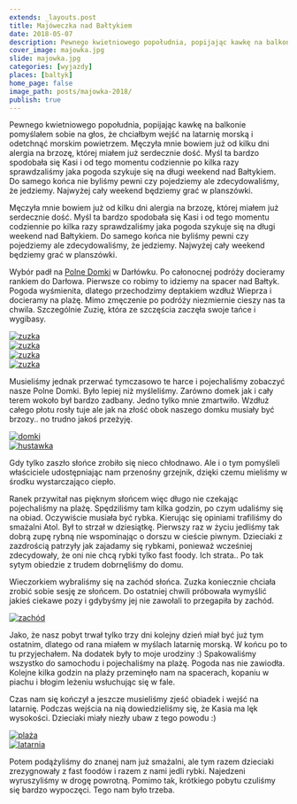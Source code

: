 ```yaml
---
extends: _layouts.post
title: Majóweczka nad Bałtykiem
date: 2018-05-07
description: Pewnego kwietniowego popołudnia, popijając kawkę na balkonie pomyślałem sobie na głos, że chciałbym wejść na latarnię morską i odetchnąć morskim powietrzem.
cover_image: majowka.jpg
slide: majowka.jpg
categories: [wyjazdy]
places: [baltyk]
home_page: false
image_path: posts/majowka-2018/
publish: true
---
```


Pewnego kwietniowego popołudnia, popijając kawkę na balkonie pomyślałem sobie na głos, że chciałbym wejść na latarnię morską i odetchnąć morskim powietrzem. Męczyła mnie bowiem już od kilku dni alergia na brzozę, której miałem już serdecznie dość. Myśl ta bardzo spodobała się Kasi i od tego momentu codziennie po kilka razy sprawdzaliśmy jaka pogoda szykuje się na długi weekend nad Bałtykiem. Do samego końca nie byliśmy pewni czy pojedziemy ale zdecydowaliśmy, że jedziemy. Najwyżej cały weekend będziemy grać w planszówki.

Męczyła mnie bowiem już od kilku dni alergia na brzozę, której miałem już serdecznie dość. Myśl ta bardzo spodobała się Kasi i od tego momentu codziennie po kilka razy sprawdzaliśmy jaka pogoda szykuje się na długi weekend nad Bałtykiem. Do samego końca nie byliśmy pewni czy pojedziemy ale zdecydowaliśmy, że jedziemy. Najwyżej cały weekend będziemy grać w planszówki.

Wybór padł na <a href="https://www.booking.com/s/34_6/mafisz37" target="_blank" rel="nofollow noopener noreferrer">Polne Domki</a> w Darłówku. Po całonocnej podróży docieramy rankiem do Darłowa. Pierwsze co robimy to idziemy na spacer nad Bałtyk. Pogoda wyśmienita, dlatego przechodzimy deptakiem wzdłuż Wieprza i docieramy na plażę. Mimo zmęczenie po podróży niezmiernie cieszy nas ta chwila. Szczególnie Zuzię, która ze szczęścia zaczęła swoje tańce i wygibasy.

<div class="flex items-stretch justify-between w-full my-8 flex-wrap">
    <div class="w-1/2 sm:w-1/4 pr-2">
        <a href="{{ $page->cloudinary }}{{ $page->postPhoto }}/{{ $page->cloudinaryId }}/{{ $page->image_path }}zuzka1.jpg">
            <img data-srcset="{{ $page->cloudinary }}{{ $page->postPhotoSmall }}/{{ $page->cloudinaryId }}/{{ $page->image_path }}zuzka1.jpg 768w,{{ $page->cloudinary }}{{ $page->postPhoto }}/{{ $page->cloudinaryId }}/{{ $page->image_path }}zuzka1.jpg 1400w" data-sizes="75vw,(min-width: 1024px) 900px" data-src="{{ $page->cloudinary }}{{ $page->postPhoto }}/{{ $page->cloudinaryId }}/{{ $page->image_path }}zuzka1.jpg" alt="zuzka" class="lazy" loading="lazy">
        </a>
    </div>
    <div class="w-1/2 sm:w-1/4 sm:pr-2">
        <a href="{{ $page->cloudinary }}{{ $page->postPhoto }}/{{ $page->cloudinaryId }}/{{ $page->image_path }}zuzka2.jpg">
            <img data-srcset="{{ $page->cloudinary }}{{ $page->postPhotoSmall }}/{{ $page->cloudinaryId }}/{{ $page->image_path }}zuzka2.jpg 768w,{{ $page->cloudinary }}{{ $page->postPhoto }}/{{ $page->cloudinaryId }}/{{ $page->image_path }}zuzka2.jpg 1400w" data-sizes="75vw,(min-width: 1024px) 900px" data-src="{{ $page->cloudinary }}{{ $page->postPhoto }}/{{ $page->cloudinaryId }}/{{ $page->image_path }}zuzka2.jpg" alt="zuzka" class="lazy" loading="lazy">
        </a>
    </div>
    <div class="w-1/2 mt-2 sm:mt-0 sm:w-1/4 pr-2">
        <a href="{{ $page->cloudinary }}{{ $page->postPhoto }}/{{ $page->cloudinaryId }}/{{ $page->image_path }}zuzka3.jpg">
            <img data-srcset="{{ $page->cloudinary }}{{ $page->postPhotoSmall }}/{{ $page->cloudinaryId }}/{{ $page->image_path }}zuzka3.jpg 768w,{{ $page->cloudinary }}{{ $page->postPhoto }}/{{ $page->cloudinaryId }}/{{ $page->image_path }}zuzka3.jpg 1400w" data-sizes="75vw,(min-width: 1024px) 900px" data-src="{{ $page->cloudinary }}{{ $page->postPhoto }}/{{ $page->cloudinaryId }}/{{ $page->image_path }}zuzka3.jpg" alt="zuzka" class="lazy" loading="lazy">
        </a>
    </div>
    <div class="w-1/2 mt-2 sm:mt-0 sm:w-1/4">
        <a href="{{ $page->cloudinary }}{{ $page->postPhoto }}/{{ $page->cloudinaryId }}/{{ $page->image_path }}zuzka4.jpg">
            <img data-srcset="{{ $page->cloudinary }}{{ $page->postPhotoSmall }}/{{ $page->cloudinaryId }}/{{ $page->image_path }}zuzka4.jpg 768w,{{ $page->cloudinary }}{{ $page->postPhoto }}/{{ $page->cloudinaryId }}/{{ $page->image_path }}zuzka4.jpg 1400w" data-sizes="75vw,(min-width: 1024px) 900px" data-src="{{ $page->cloudinary }}{{ $page->postPhoto }}/{{ $page->cloudinaryId }}/{{ $page->image_path }}zuzka4.jpg" alt="zuzka" class="lazy" loading="lazy">
        </a>
    </div>
</div>

Musieliśmy jednak przerwać tymczasowo te harce i pojechaliśmy zobaczyć nasze Polne Domki. Było lepiej niż myśleliśmy. Zarówno domek jak i cały terem wokoło był bardzo zadbany. Jedno tylko mnie zmartwiło. Wzdłuż całego płotu rosły tuje ale jak na złość obok naszego domku musiały być brzozy.. no trudno jakoś przeżyję.

<div class="flex items-stretch justify-between w-full my-8 flex-wrap">
    <div class="w-full sm:w-1/2 sm:pr-2">
        <a href="{{ $page->cloudinary }}{{ $page->postPhoto }}/{{ $page->cloudinaryId }}/{{ $page->image_path }}domki.jpg">
            <img data-srcset="{{ $page->cloudinary }}{{ $page->postPhotoSmall }}/{{ $page->cloudinaryId }}/{{ $page->image_path }}domki.jpg 768w,{{ $page->cloudinary }}{{ $page->postPhoto }}/{{ $page->cloudinaryId }}/{{ $page->image_path }}domki.jpg 1400w" data-sizes="75vw,(min-width: 1024px) 900px" data-src="{{ $page->cloudinary }}{{ $page->postPhoto }}/{{ $page->cloudinaryId }}/{{ $page->image_path }}domki.jpg" alt="domki" class="lazy" loading="lazy">
        </a>
    </div>
    <div class="w-full mt-2 sm:mt-0 sm:w-1/2">
        <a href="{{ $page->cloudinary }}{{ $page->postPhoto }}/{{ $page->cloudinaryId }}/{{ $page->image_path }}hustawka.jpg">
            <img data-srcset="{{ $page->cloudinary }}{{ $page->postPhotoSmall }}/{{ $page->cloudinaryId }}/{{ $page->image_path }}hustawka.jpg 768w,{{ $page->cloudinary }}{{ $page->postPhoto }}/{{ $page->cloudinaryId }}/{{ $page->image_path }}hustawka.jpg 1400w" data-sizes="75vw,(min-width: 1024px) 900px" data-src="{{ $page->cloudinary }}{{ $page->postPhoto }}/{{ $page->cloudinaryId }}/{{ $page->image_path }}hustawka.jpg" alt="hustawka" class="lazy" loading="lazy">
        </a>
    </div>
</div>

Gdy tylko zaszło słońce zrobiło się nieco chłodnawo. Ale i o tym pomyśleli właściciele udostępniając nam przenośny grzejnik, dzięki czemu mieliśmy w środku wystarczająco ciepło.

Ranek przywitał nas pięknym słońcem więc długo nie czekając pojechaliśmy na plażę. Spędziliśmy tam kilka godzin, po czym udaliśmy się na obiad. Oczywiście musiała być rybka. Kierując się opiniami trafiliśmy do smażalni Atol. Był to strzał w dziesiątkę. Pierwszy raz w życiu jedliśmy tak dobrą zupę rybną nie wspominając o dorszu w cieście piwnym. Dzieciaki z zazdrością patrzyły jak zajadamy się rybkami, ponieważ wcześniej zdecydowały, że oni nie chcą rybki tylko fast foody. Ich strata.. Po tak sytym obiedzie z trudem dobrnęliśmy do domu.

Wieczorkiem wybraliśmy się na zachód słońca. Zuzka koniecznie chciała zrobić sobie sesję ze słońcem. Do ostatniej chwili próbowała wymyślić jakieś ciekawe pozy i gdybyśmy jej nie zawołali to przegapiła by zachód.
<div>
    <a href="{{ $page->cloudinary }}{{ $page->postPhoto }}/{{ $page->cloudinaryId }}/{{ $page->image_path }}zachod.jpg">
        <img data-srcset="{{ $page->cloudinary }}{{ $page->postPhotoSmall }}/{{ $page->cloudinaryId }}/{{ $page->image_path }}zachod.jpg 768w,{{ $page->cloudinary }}{{ $page->postPhoto }}/{{ $page->cloudinaryId }}/{{ $page->image_path }}zachod.jpg 1400w" data-sizes="75vw,(min-width: 1024px) 900px" data-src="{{ $page->cloudinary }}{{ $page->postPhoto }}/{{ $page->cloudinaryId }}/{{ $page->image_path }}zachod.jpg" alt="zachód" class="lazy" loading="lazy">
    </a>
</div>

Jako, że nasz pobyt trwał tylko trzy dni kolejny dzień miał być już tym ostatnim, dlatego od rana miałem w myślach latarnię morską. W końcu po to tu przyjechałem. Na dodatek były to moje urodziny :) Spakowaliśmy wszystko do samochodu i pojechaliśmy na plażę. Pogoda nas nie zawiodła. Kolejne kilka godzin na plaży przeminęło nam na spacerach, kopaniu w piachu i błogim leżeniu wsłuchując się w fale. 

Czas nam się kończył a jeszcze musieliśmy zjeść obiadek i wejść na latarnię. Podczas wejścia na nią dowiedzieliśmy się, że Kasia ma lęk wysokości. Dzieciaki miały niezły ubaw z tego powodu :)

<div class="flex items-stretch justify-between w-full my-8 flex-wrap">
    <div class="w-full sm:w-1/2 sm:pr-2">
        <a href="{{ $page->cloudinary }}{{ $page->postPhoto }}/{{ $page->cloudinaryId }}/{{ $page->image_path }}plaza.jpg">
            <img data-srcset="{{ $page->cloudinary }}{{ $page->postPhotoSmall }}/{{ $page->cloudinaryId }}/{{ $page->image_path }}plaza.jpg 768w,{{ $page->cloudinary }}{{ $page->postPhoto }}/{{ $page->cloudinaryId }}/{{ $page->image_path }}plaza.jpg 1400w" data-sizes="75vw,(min-width: 1024px) 900px" data-src="{{ $page->cloudinary }}{{ $page->postPhoto }}/{{ $page->cloudinaryId }}/{{ $page->image_path }}plaza.jpg" alt="plaża" class="lazy" loading="lazy">
        </a>
    </div>
    <div class="w-full mt-2 sm:mt-0 sm:w-1/2">
        <a href="{{ $page->cloudinary }}{{ $page->postPhoto }}/{{ $page->cloudinaryId }}/{{ $page->image_path }}latarnia.jpg">
            <img data-srcset="{{ $page->cloudinary }}{{ $page->postPhotoSmall }}/{{ $page->cloudinaryId }}/{{ $page->image_path }}latarnia.jpg 768w,{{ $page->cloudinary }}{{ $page->postPhoto }}/{{ $page->cloudinaryId }}/{{ $page->image_path }}latarnia.jpg 1400w" data-sizes="75vw,(min-width: 1024px) 900px" data-src="{{ $page->cloudinary }}{{ $page->postPhoto }}/{{ $page->cloudinaryId }}/{{ $page->image_path }}latarnia.jpg" alt="latarnia" class="lazy" loading="lazy">
        </a>
    </div>
</div>

Potem podążyliśmy do znanej nam już smażalni, ale tym razem dzieciaki zrezygnowały z fast foodów i razem z nami jedli rybki. Najedzeni wyruszyliśmy w drogę powrotną. Pomimo tak, krótkiego pobytu czuliśmy się bardzo wypoczęci. Tego nam było trzeba.